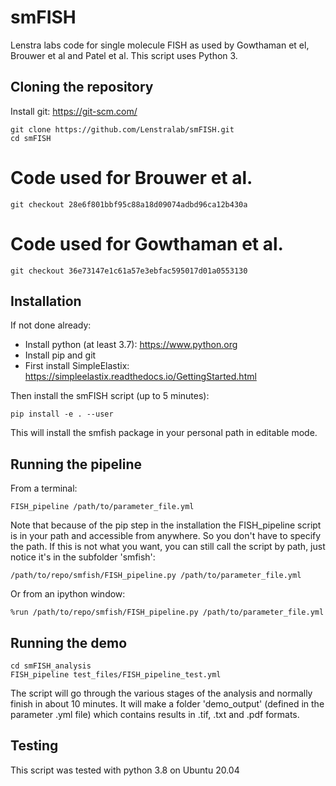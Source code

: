 # smFISH
Lenstra labs code for single molecule FISH as used by Gowthaman et el, Brouwer et al and Patel et al.
This script uses Python 3.

## Cloning the repository
Install git: https://git-scm.com/

    git clone https://github.com/Lenstralab/smFISH.git
    cd smFISH

# Code used for Brouwer et al.
    git checkout 28e6f801bbf95c88a18d09074adbd96ca12b430a

# Code used for Gowthaman et al.
    git checkout 36e73147e1c61a57e3ebfac595017d01a0553130

## Installation
If not done already:
- Install python (at least 3.7): https://www.python.org
- Install pip and git
- First install SimpleElastix: https://simpleelastix.readthedocs.io/GettingStarted.html

Then install the smFISH script (up to 5 minutes):

    pip install -e . --user

This will install the smfish package in your personal path in editable mode.

## Running the pipeline
From a terminal:

    FISH_pipeline /path/to/parameter_file.yml

Note that because of the pip step in the installation the FISH_pipeline script is in your path
and accessible from anywhere. So you don't have to specify the path. If this is not what you
want, you can still call the script by path, just notice it's in the subfolder 'smfish':

    /path/to/repo/smfish/FISH_pipeline.py /path/to/parameter_file.yml

Or from an ipython window:

    %run /path/to/repo/smfish/FISH_pipeline.py /path/to/parameter_file.yml

## Running the demo

    cd smFISH_analysis
    FISH_pipeline test_files/FISH_pipeline_test.yml

The script will go through the various stages of the analysis and normally finish in about 10 minutes.
It will make a folder 'demo_output' (defined in the parameter .yml file) which contains results in .tif, .txt and .pdf
formats.

## Testing
This script was tested with python 3.8 on Ubuntu 20.04
